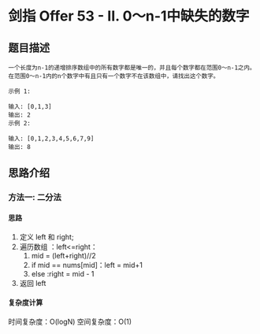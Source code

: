 # 剑指 Offer 53 - II. 0～n-1中缺失的数字

## 题目描述

    一个长度为n-1的递增排序数组中的所有数字都是唯一的，并且每个数字都在范围0～n-1之内。在范围0～n-1内的n个数字中有且只有一个数字不在该数组中，请找出这个数字。

    示例 1:

    输入: [0,1,3]
    输出: 2
    示例 2:

    输入: [0,1,2,3,4,5,6,7,9]
    输出: 8

## 思路介绍

### 方法一: 二分法

#### 思路

1. 定义 left 和 right;
2. 遍历数组 ：left<=right：
   1.  mid = (left+right)//2
   2. if mid == nums[mid]：left = mid+1
   3. else :right = mid - 1
3. 返回 left 

#### 复杂度计算

时间复杂度：O(logN)
空间复杂度：O(1)

